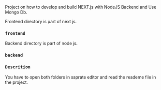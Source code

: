 Project on how to develop and build NEXT.js with NodeJS Backend and Use Mongo Db.

Frontend directory is part of next js.
### `frontend`


Backend directory is part of node js.
### `backend`



### `Descrition`
You have to open both folders in saprate editor and read the reademe file in the project. 
